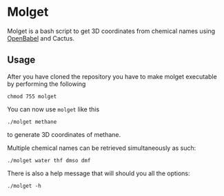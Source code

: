 # Molget
Molget is a bash script to get 3D coordinates from chemical names using [OpenBabel](https://github.com/openbabel/openbabel) and Cactus.

## Usage
After you have cloned the repository you have to make molget executable by performing the following

    chmod 755 molget

You can now use `molget` like this

    ./molget methane

to generate 3D coordinates of methane.

Multiple chemical names can be retrieved simultaneously as such:

    ./molget water thf dmso dmf

There is also a help message that will should you all the options:

    ./molget -h

